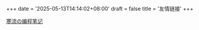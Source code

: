 +++
date = '2025-05-13T14:14:02+08:00'
draft = false
title = '友情链接'
+++

[寒流の编程笔记](https://blog.coldwind.top/)